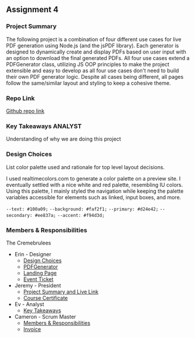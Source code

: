## Assignment 4

### Project Summary

The following project is a combination of four different use cases for live PDF generation using Node.js (and the jsPDF library). Each generator is designed to dynamically create and display PDFs based on user input with an option to download the final generated PDFs. All four use cases extend a PDFGenerator class, utilizing JS OOP principles to make the project extensible and easy to develop as all four use cases don't need to build their own PDF generator logic. Despite all cases being different, all pages follow the same/similar layout and styling to keep a cohesive theme.

### Repo Link

[Github repo link](https://github.com/braynwash/n320-sp25-homework4)

### Key Takeaways ANALYST

Understanding of why we are doing this project

### Design Choices

List color palette used and rationale for top level layout decisions.

I used realtimecolors.com to generate a color palette on a preview site. I eventually settled with a nice white and red palette, resembling IU colors. Using this palette, I mainly styled the navigation while keeping the palette variables accessible for elements such as linked, input boxes, and more.

`--text: #100a09;`
`--background: #faf2f1;`
`--primary: #d24e42;`
`--secondary: #ee837a;`
`--accent: #f94d3d;`

### Members & Responsibilities

The Cremebrulees

- Erin - Designer
  - [Design Choices](#design-choices)
  - [PDFGenerator](views/app/PDFGenerator.js)
  - [Landing Page](views/index.html)
  - [Event Ticket](views/eventTicket.html)
- Jeremy - President
  - [Project Summary and Live Link](#project-summary)
  - [Course Certificate](views/courseCertificate.html)
- Ev - Analyst
  - [Key Takeaways](#key-takeaways-analyst)
- Cameron - Scrum Master
  - [Members & Responsibilities](#members--responsibilities)
  - [Invoice](views/invoice.html)
